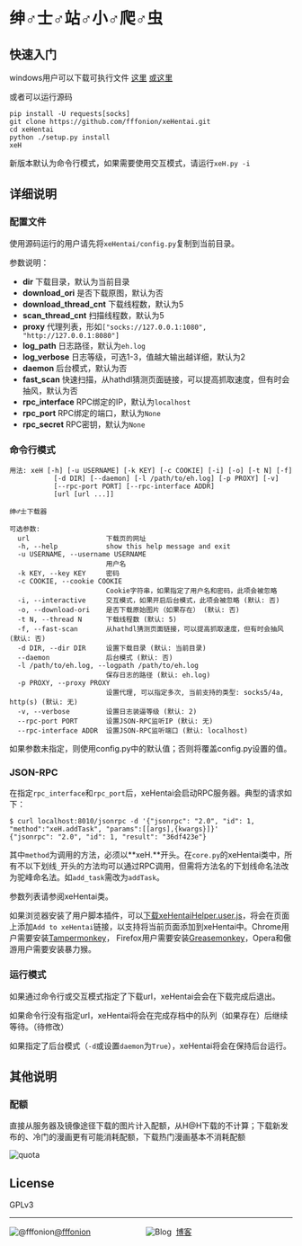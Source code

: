 ﻿# 绅♂士♂站♂小♂爬♂虫

## 快速入门

windows用户可以下载可执行文件 [这里](https://github.com/fffonion/xeHentai/releases) [或这里](http://dl.yooooo.us/share/xeHentai/)

或者可以运行源码

```shell
pip install -U requests[socks]
git clone https://github.com/fffonion/xeHentai.git
cd xeHentai
python ./setup.py install
xeH
```

新版本默认为命令行模式，如果需要使用交互模式，请运行`xeH.py -i`

## 详细说明

### 配置文件

使用源码运行的用户请先将`xeHentai/config.py`复制到当前目录。

参数说明：

 - **dir** 下载目录，默认为当前目录
 - **download_ori** 是否下载原图，默认为否
 - **download_thread_cnt** 下载线程数，默认为5
 - **scan_thread_cnt** 扫描线程数，默认为5
 - **proxy** 代理列表，形如`["socks://127.0.0.1:1080", "http://127.0.0.1:8080"]`
 - **log_path** 日志路径，默认为`eh.log`
 - **log_verbose** 日志等级，可选1-3，值越大输出越详细，默认为2
 - **daemon** 后台模式，默认为否
 - **fast_scan** 快速扫描，从hathdl猜测页面链接，可以提高抓取速度，但有时会抽风，默认为否
 - **rpc_interface** RPC绑定的IP，默认为`localhost`
 - **rpc_port** RPC绑定的端口，默认为`None`
 - **rpc_secret** RPC密钥，默认为`None`


### 命令行模式
```
用法: xeH [-h] [-u USERNAME] [-k KEY] [-c COOKIE] [-i] [-o] [-t N] [-f]
           [-d DIR] [--daemon] [-l /path/to/eh.log] [-p PROXY] [-v]
           [--rpc-port PORT] [--rpc-interface ADDR]
           [url [url ...]]

绅♂士下载器

可选参数:
  url                   下载页的网址
  -h, --help            show this help message and exit
  -u USERNAME, --username USERNAME
                        用户名
  -k KEY, --key KEY     密码
  -c COOKIE, --cookie COOKIE
                        Cookie字符串，如果指定了用户名和密码，此项会被忽略
  -i, --interactive     交互模式，如果开启后台模式，此项会被忽略 (默认: 否)
  -o, --download-ori    是否下载原始图片（如果存在） (默认: 否)
  -t N, --thread N      下载线程数 (默认: 5)
  -f, --fast-scan       从hathdl猜测页面链接，可以提高抓取速度，但有时会抽风 (默认: 否)
  -d DIR, --dir DIR     设置下载目录 (默认: 当前目录)
  --daemon              后台模式 (默认: 否)
  -l /path/to/eh.log, --logpath /path/to/eh.log
                        保存日志的路径 (默认: eh.log)
  -p PROXY, --proxy PROXY
                        设置代理, 可以指定多次, 当前支持的类型: socks5/4a, http(s) (默认: 无)
  -v, --verbose         设置日志装逼等级 (默认: 2)
  --rpc-port PORT       设置JSON-RPC监听IP (默认: 无)
  --rpc-interface ADDR  设置JSON-RPC监听端口 (默认: localhost)

```

如果参数未指定，则使用config.py中的默认值；否则将覆盖config.py设置的值。

### JSON-RPC

在指定`rpc_interface`和`rpc_port`后，xeHentai会启动RPC服务器。典型的请求如下：

```
$ curl localhost:8010/jsonrpc -d '{"jsonrpc": "2.0", "id": 1, "method":"xeH.addTask", "params":[[args],{kwargs}]}'
{"jsonrpc": "2.0", "id": 1, "result": "36df423e"}
```

其中`method`为调用的方法，必须以**xeH.**开头。在`core.py`的xeHentai类中，所有不以下划线`_`开头的方法均可以通过RPC调用，但需将方法名的下划线命名法改为驼峰命名法。如`add_task`需改为`addTask`。

参数列表请参阅xeHentai类。

如果浏览器安装了用户脚本插件，可以[下载xeHentaiHelper.user.js](http://dl.yooooo.us/userscripts/xeHentaiHelper.user.js)，将会在页面上添加`Add to xeHentai`链接，以支持将当前页面添加到xeHentai中。Chrome用户需要安装[Tampermonkey](https://chrome.google.com/webstore/detail/tampermonkey/dhdgffkkebhmkfjojejmpbldmpobfkfo)，
Firefox用户需要安装[Greasemonkey](https://addons.mozilla.org/en-US/firefox/addon/greasemonkey/)，Opera和傲游用户需要安装暴力猴。

### 运行模式

如果通过命令行或交互模式指定了下载url，xeHentai会会在下载完成后退出。

如果命令行没有指定url，xeHentai将会在完成存档中的队列（如果存在）后继续等待。（待修改）

如果指定了后台模式（`-d`或设置`daemon`为`True`），xeHentai将会在保持后台运行。

## 其他说明

### 配额

直接从服务器及镜像途径下载的图片计入配额，从H@H下载的不计算；下载新发布的、冷门的漫画更有可能消耗配额，下载热门漫画基本不消耗配额

![quota](http://ww3.sinaimg.cn/large/436919cbjw1e314v6gxtzj.jpg)

## License

GPLv3
***
![@fffonion](http://img.t.sinajs.cn/t5/style/images/register/logo.png)[@fffonion](http://weibo.com/376463435)&nbsp;&nbsp;&nbsp;&nbsp;&nbsp;&nbsp;&nbsp;&nbsp;&nbsp;&nbsp;&nbsp;&nbsp;&nbsp;&nbsp;&nbsp;&nbsp;&nbsp;&nbsp;&nbsp;&nbsp;&nbsp;&nbsp;&nbsp;&nbsp;&nbsp;![Blog](https://s.w.org/about/images/logos/wordpress-logo-32-blue.png)&nbsp;&nbsp;[博客](https://yooooo.us)
